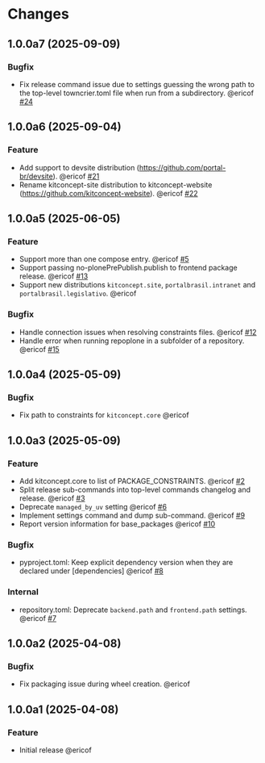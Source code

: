 # Changes

<!-- towncrier release notes start -->

## 1.0.0a7 (2025-09-09)


### Bugfix

- Fix release command issue due to settings guessing the wrong path to the top-level towncrier.toml file when run from a subdirectory. @ericof [#24](https://github.com/plone/repoplone/issues/24)

## 1.0.0a6 (2025-09-04)


### Feature

- Add support to devsite distribution (https://github.com/portal-br/devsite). @ericof [#21](https://github.com/plone/repoplone/issues/21)
- Rename kitconcept-site distribution to kitconcept-website (https://github.com/kitconcept-website). @ericof [#22](https://github.com/plone/repoplone/issues/22)

## 1.0.0a5 (2025-06-05)


### Feature

- Support more than one compose entry. @ericof [#5](https://github.com/plone/repoplone/issues/5)
- Support passing no-plonePrePublish.publish to frontend package release. @ericof [#13](https://github.com/plone/repoplone/issues/13)
- Support new distributions `kitconcept.site`, `portalbrasil.intranet` and `portalbrasil.legislativo`. @ericof 


### Bugfix

- Handle connection issues when resolving constraints files. @ericof [#12](https://github.com/plone/repoplone/issues/12)
- Handle error when running repoplone in a subfolder of a repository. @ericof [#15](https://github.com/plone/repoplone/issues/15)

## 1.0.0a4 (2025-05-09)


### Bugfix

- Fix path to constraints for `kitconcept.core` @ericof 

## 1.0.0a3 (2025-05-09)


### Feature

- Add kitconcept.core to list of PACKAGE_CONSTRAINTS. @ericof [#2](https://github.com/plone/repoplone/issues/2)
- Split release sub-commands into top-level commands changelog and release. @ericof [#3](https://github.com/plone/repoplone/issues/3)
- Deprecate `managed_by_uv` setting @ericof [#6](https://github.com/plone/repoplone/issues/6)
- Implement settings command and dump sub-command. @ericof [#9](https://github.com/plone/repoplone/issues/9)
- Report version information for base_packages @ericof [#10](https://github.com/plone/repoplone/issues/10)


### Bugfix

- pyproject.toml: Keep explicit dependency version when they are declared under [dependencies] @ericof [#8](https://github.com/plone/repoplone/issues/8)


### Internal

- repository.toml: Deprecate `backend.path` and `frontend.path` settings. @ericof [#7](https://github.com/plone/repoplone/issues/7)

## 1.0.0a2 (2025-04-08)


### Bugfix

- Fix packaging issue during wheel creation. @ericof 

## 1.0.0a1 (2025-04-08)


### Feature

- Initial release @ericof
